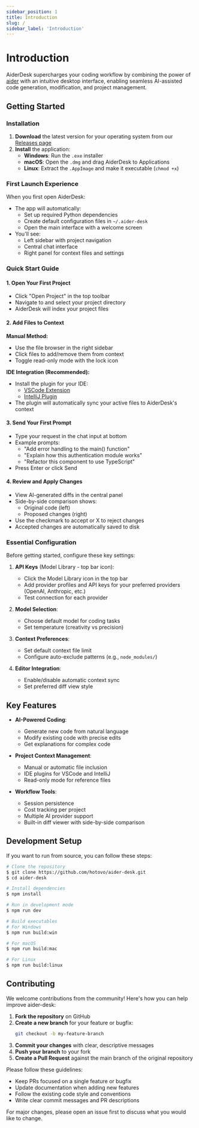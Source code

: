 ```yaml
---
sidebar_position: 1
title: Introduction
slug: /
sidebar_label: 'Introduction'
---
```


# Introduction

AiderDesk supercharges your coding workflow by combining the power of [aider](https://aider.chat) with an intuitive desktop interface, enabling seamless AI-assisted code generation, modification, and project management.

## Getting Started

### Installation

1. **Download** the latest version for your operating system from our [Releases page](https://github.com/hotovo/aider-desk/releases)
2. **Install** the application:
   - **Windows**: Run the `.exe` installer
   - **macOS**: Open the `.dmg` and drag AiderDesk to Applications
   - **Linux**: Extract the `.AppImage` and make it executable (`chmod +x`)

### First Launch Experience

When you first open AiderDesk:
- The app will automatically:
  - Set up required Python dependencies
  - Create default configuration files in `~/.aider-desk`
  - Open the main interface with a welcome screen
- You'll see:
  - Left sidebar with project navigation
  - Central chat interface
  - Right panel for context files and settings

### Quick Start Guide

#### 1. Open Your First Project
- Click "Open Project" in the top toolbar
- Navigate to and select your project directory
- AiderDesk will index your project files

#### 2. Add Files to Context
**Manual Method:**
- Use the file browser in the right sidebar
- Click files to add/remove them from context
- Toggle read-only mode with the lock icon

**IDE Integration (Recommended):**
- Install the plugin for your IDE:
  - [VSCode Extension](https://marketplace.visualstudio.com/items?itemName=hotovo-sk.aider-desk-connector)
  - [IntelliJ Plugin](https://plugins.jetbrains.com/plugin/26313-aiderdesk-connector)
- The plugin will automatically sync your active files to AiderDesk's context

#### 3. Send Your First Prompt
- Type your request in the chat input at bottom
- Example prompts:
  - "Add error handling to the main() function"
  - "Explain how this authentication module works"
  - "Refactor this component to use TypeScript"
- Press Enter or click Send

#### 4. Review and Apply Changes
- View AI-generated diffs in the central panel
- Side-by-side comparison shows:
  - Original code (left)
  - Proposed changes (right)
- Use the checkmark to accept or X to reject changes
- Accepted changes are automatically saved to disk

### Essential Configuration

Before getting started, configure these key settings:

1. **API Keys** (Model Library - top bar icon):
   - Click the Model Library icon in the top bar
   - Add provider profiles and API keys for your preferred providers (OpenAI, Anthropic, etc.)
   - Test connection for each provider

2. **Model Selection**:
   - Choose default model for coding tasks
   - Set temperature (creativity vs precision)

3. **Context Preferences**:
   - Set default context file limit
   - Configure auto-exclude patterns (e.g., `node_modules/`)

4. **Editor Integration**:
   - Enable/disable automatic context sync
   - Set preferred diff view style

## Key Features

- **AI-Powered Coding**:
  - Generate new code from natural language
  - Modify existing code with precise edits
  - Get explanations for complex code

- **Project Context Management**:
  - Manual or automatic file inclusion
  - IDE plugins for VSCode and IntelliJ
  - Read-only mode for reference files

- **Workflow Tools**:
  - Session persistence
  - Cost tracking per project
  - Multiple AI provider support
  - Built-in diff viewer with side-by-side comparison

## Development Setup
If you want to run from source, you can follow these steps:

```bash
# Clone the repository
$ git clone https://github.com/hotovo/aider-desk.git
$ cd aider-desk

# Install dependencies
$ npm install

# Run in development mode
$ npm run dev

# Build executables
# For Windows
$ npm run build:win

# For macOS
$ npm run build:mac

# For Linux
$ npm run build:linux
```

## Contributing

We welcome contributions from the community! Here's how you can help improve aider-desk:

1. **Fork the repository** on GitHub
2. **Create a new branch** for your feature or bugfix:
   ```bash
   git checkout -b my-feature-branch
   ```
3. **Commit your changes** with clear, descriptive messages
4. **Push your branch** to your fork
5. **Create a Pull Request** against the main branch of the original repository

Please follow these guidelines:
- Keep PRs focused on a single feature or bugfix
- Update documentation when adding new features
- Follow the existing code style and conventions
- Write clear commit messages and PR descriptions

For major changes, please open an issue first to discuss what you would like to change.
